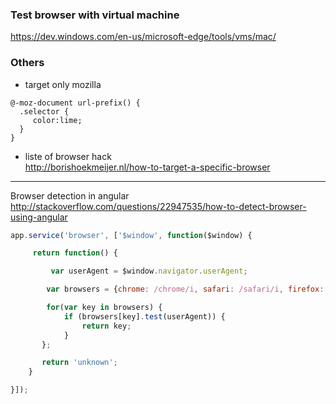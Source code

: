 ### Test browser with virtual machine 

https://dev.windows.com/en-us/microsoft-edge/tools/vms/mac/


### Others

* target only mozilla 
````
@-moz-document url-prefix() { 
  .selector {
     color:lime;
  }
}
````

* liste of browser hack     
http://borishoekmeijer.nl/how-to-target-a-specific-browser



*** 

Browser detection in angular 
http://stackoverflow.com/questions/22947535/how-to-detect-browser-using-angular
````js
app.service('browser', ['$window', function($window) {

     return function() {

         var userAgent = $window.navigator.userAgent;

        var browsers = {chrome: /chrome/i, safari: /safari/i, firefox: /firefox/i, ie: /internet explorer/i};

        for(var key in browsers) {
            if (browsers[key].test(userAgent)) {
                return key;
            }
       };

       return 'unknown';
    }

}]);
````